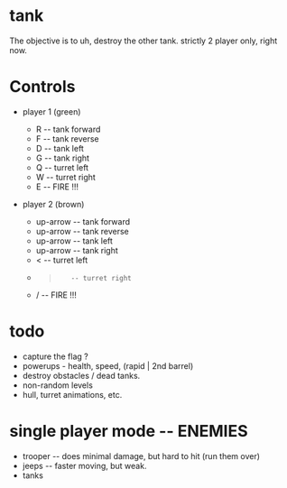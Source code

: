 # tank

The objective is to uh, destroy the other tank. strictly 2 player only, right now.

# Controls

  * player 1 (green)
    * R -- tank forward
    * F -- tank reverse 
    * D -- tank left
    * G -- tank right
    * Q -- turret left
    * W -- turret right
    * E -- FIRE !!!
    
  * player 2 (brown)
    * up-arrow -- tank forward
    * up-arrow -- tank reverse 
    * up-arrow -- tank left
    * up-arrow -- tank right
    * <        -- turret left
    * >        -- turret right
    * /        -- FIRE !!!

# todo

  * capture the flag ?
  * powerups - health, speed, (rapid | 2nd barrel) 
  * destroy obstacles / dead tanks.
  * non-random levels
  * hull, turret animations, etc.
  
# single player mode -- ENEMIES
  * trooper -- does minimal damage, but hard to hit (run them over)
  * jeeps   -- faster moving, but weak.
  * tanks
